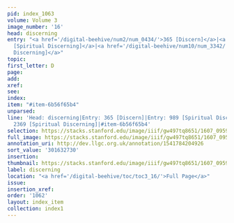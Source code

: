 ```yaml
---
pid: index_1063
volume: Volume 3
image_number: '16'
head: discerning
entry: "<a href='/digital-beehive/num2/num_0434/'>365 [Discern]</a>|<a href='/digital-beehive/num4/num_1320/'>989
  [Spiritual Discerning]</a>|<a href='/digital-beehive/num10/num_3342/'>2369 [Spiritual
  Discerning]</a>"
topic:
first_letter: D
page:
add:
xref:
see:
index:
item: "#item-6b56f65b4"
unparsed:
line: 'Head: discerning|Entry: 365 [Discern]|Entry: 989 [Spiritual Discerning]|Entry:
  2369 [Spiritual Discerning]|#item-6b56f65b4'
selection: https://stacks.stanford.edu/image/iiif/gw497tq8651/1607_0959/1759,2730,708,136/full/0/default.jpg
full_image: https://stacks.stanford.edu/image/iiif/gw497tq8651/1607_0959/full/full/0/default.jpg
annotation_uri: http://dev.llgc.org.uk/annotation/1541784204926
sort_value: '301632730'
insertion:
thumbnail: https://stacks.stanford.edu/image/iiif/gw497tq8651/1607_0959/1759,2730,708,136/150,/0/default.jpg
label: discerning
location: "<a href='/digital-beehive/toc/toc3_16/'>Full Page</a>"
issue:
insertion_xref:
order: '1062'
layout: index_item
collection: index1
---
```

